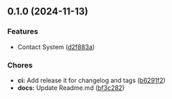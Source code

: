 

## 0.1.0 (2024-11-13)

### Features

* Contact System ([d2f883a](https://github.com/masterbater/contactsystemtest/commit/d2f883a5f63689a5aaf4cfae99c3d47fe7610e5c))

### Chores

* **ci:** Add release it for changelog and tags ([b6291f2](https://github.com/masterbater/contactsystemtest/commit/b6291f22ef25dcec3216fa03ec2aa9889bfbdbc9))
* **docs:** Update Readme.md ([bf3c282](https://github.com/masterbater/contactsystemtest/commit/bf3c2824bcc9ec30bb3c197309f56aea72cf29d0))
